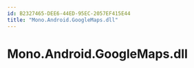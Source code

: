 ```yaml
---
id: B2327465-DEE6-44ED-95EC-2057EF415E44
title: "Mono.Android.GoogleMaps.dll"
---
```


# Mono.Android.GoogleMaps.dll
